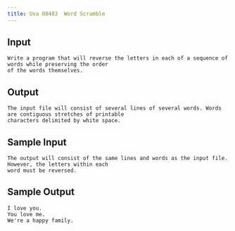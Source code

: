 ```yaml
---
title: Uva 00483  Word Scramble
---
```



## Input

```text
Write a program that will reverse the letters in each of a sequence of words while preserving the order
of the words themselves.
```

## Output

```text
The input file will consist of several lines of several words. Words are contiguous stretches of printable
characters delimited by white space.

```

## Sample Input

```text
The output will consist of the same lines and words as the input file. However, the letters within each
word must be reversed.

```

## Sample Output

```text
I love you.
You love me.
We're a happy family.

```
